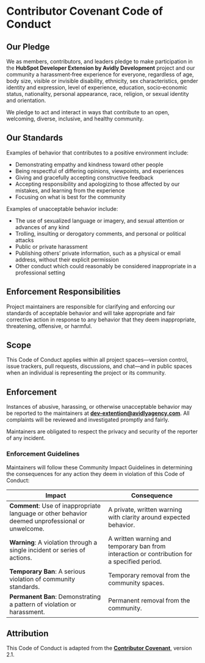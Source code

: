 # Contributor Covenant Code of Conduct

## Our Pledge

We as members, contributors, and leaders pledge to make participation in the **HubSpot Developer Extension by Avidly Development** project and our community a harassment‑free experience for everyone, regardless of age, body size, visible or invisible disability, ethnicity, sex characteristics, gender identity and expression, level of experience, education, socio‑economic status, nationality, personal appearance, race, religion, or sexual identity and orientation.

We pledge to act and interact in ways that contribute to an open, welcoming, diverse, inclusive, and healthy community.

## Our Standards

Examples of behavior that contributes to a positive environment include:

* Demonstrating empathy and kindness toward other people
* Being respectful of differing opinions, viewpoints, and experiences
* Giving and gracefully accepting constructive feedback
* Accepting responsibility and apologizing to those affected by our mistakes, and learning from the experience
* Focusing on what is best for the community

Examples of unacceptable behavior include:

* The use of sexualized language or imagery, and sexual attention or advances of any kind
* Trolling, insulting or derogatory comments, and personal or political attacks
* Public or private harassment
* Publishing others’ private information, such as a physical or email address, without their explicit permission
* Other conduct which could reasonably be considered inappropriate in a professional setting

## Enforcement Responsibilities

Project maintainers are responsible for clarifying and enforcing our standards of acceptable behavior and will take appropriate and fair corrective action in response to any behavior that they deem inappropriate, threatening, offensive, or harmful.

## Scope

This Code of Conduct applies within all project spaces—version control, issue trackers, pull requests, discussions, and chat—and in public spaces when an individual is representing the project or its community.

## Enforcement

Instances of abusive, harassing, or otherwise unacceptable behavior may be reported to the maintainers at **[dev-extention@avidlyagency.com](mailto:dev-extention@avidlyagency.com)**. All complaints will be reviewed and investigated promptly and fairly.

Maintainers are obligated to respect the privacy and security of the reporter of any incident.

### Enforcement Guidelines

Maintainers will follow these Community Impact Guidelines in determining the consequences for any action they deem in violation of this Code of Conduct:

| Impact                                                                                           | Consequence                                                                                  |
| ------------------------------------------------------------------------------------------------ | -------------------------------------------------------------------------------------------- |
| **Comment**: Use of inappropriate language or other behavior deemed unprofessional or unwelcome. | A private, written warning with clarity around expected behavior.                            |
| **Warning**: A violation through a single incident or series of actions.                         | A written warning and temporary ban from interaction or contribution for a specified period. |
| **Temporary Ban**: A serious violation of community standards.                                   | Temporary removal from the community spaces.                                                 |
| **Permanent Ban**: Demonstrating a pattern of violation or harassment.                           | Permanent removal from the community.                                                        |

## Attribution

This Code of Conduct is adapted from the **[Contributor Covenant](https://www.contributor-covenant.org/version/2/1/code_of_conduct/)**, version 2.1.
